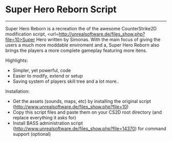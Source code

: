 # Super Hero Reborn Script
----------------------------------------------------------------------------------------------------
Super Hero Reborn is a recreation the of the awesome CounterStrike2D modification script, <url=http://unrealsoftware.de/files_show.php?file=10>Super Hero written by Simonas</url>. With the main focus of giving the users a much more moddable enviroment and a, Super Hero Reborn also brings the players a more complete gameplay featuring more itens.

Highlights:
* Simpler, yet powerful, code
* Easier to modify, extend or setup
* Saving system of players skill tree
and a lot more..

Installation:
* Get the assets (sounds, maps, etc) by installing the original script (http://www.unrealsoftware.de/files_show.php?file=10)
* Copy this script files and paste them on your CS2D root directory (and replace everything it asks for)
* Install BASS administration script (http://www.unrealsoftware.de/files_show.php?file=14370) for command support (optional)